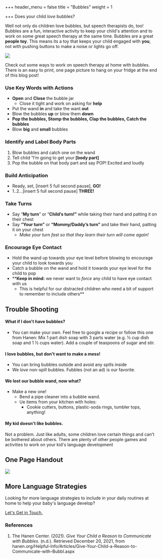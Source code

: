 +++
header_menu = false
title = "Bubbles"
weight = 1

+++
Does your child _love_ bubbles?

Well not only do children love bubbles, but speech therapists do, too! Bubbles are a fun, interactive activity to keep your child's attention and to work on some great speech therapy at the same time. Bubbles are a great **people toy**. This  means its a toy that keeps your child engaged with **you**, not with pushing buttons to make a noise or lights go off.

![](/uploads/girl-blowing-bubbles.png)

Check out some ways to work on speech therapy at home with bubbles. There is an easy to print, one page picture to hang on your fridge at the end of this blog post!

### Use Key Words with Actions

* **Open** and **Close** the bubble jar
  * Close it tight and work on asking for **help**
* Put the wand **in** and take the want **out**
* Blow the bubbles **up** or blow them **down**
* **Pop the bubbles, Stomp the bubbles, Clap the bubbles, Catch the bubbles**
* Blow **big** and **small** bubbles

### Identify and Label Body Parts

1. Blow bubbles and catch one on the wand
2. Tell child “I’m going to get your **\[body part\]**
3. Pop the bubble on that body part and say POP! Excited and loudly

### Build Anticipation

* Ready, set, \[insert 5 full second pause\], **GO!**
* 1..2…\[insert 5 full second pause\] **THREE!**

### Take Turns

* Say “**My turn**” or “**Child’s turn!”** while taking their hand and patting it on their chest
* Say **“Your turn”** or **“Mommy/Daddy’s turn”** and take their hand, patting it on your chest
  * _Make your turn fast so that they learn their turn will come again!_

### Encourage Eye Contact

* Hold the wand up towards your eye level before blowing to encourage your child to look towards you
* Catch a bubble on the wand and hold it towards your eye level for the child to pop
* ****Keep in mind:**  we never want to _force_ any child to have eye contact with us
  * This is helpful for our distracted children who need a bit of support to remember to include others**

## Trouble Shooting

#### What if I don't have bubbles?

* You can make your own. Feel free to google a recipe or follow this one from Hanen: Mix 1 part dish soap with 3 parts water (e.g. ½ cup dish soap and 1 ½ cups water). Add a couple of teaspoons of sugar and stir.

#### I love bubbles, but don't want to make a mess!

* You can bring bubbles outside and avoid any spills inside
* We _love_ non-spill bubbles. Fubbles (not an ad) is our favorite.

#### We lost our bubble wand, now what?

* Make a new one!
  * Bend a pipe cleaner into a bubble wand.
  * Ue items from your kitchen with holes:
    * Cookie cutters, buttons, plastic-soda rings, tumbler tops, anything!

#### My kid doesn't like bubbles.

Not a problem. Just like adults, some children love certain things and can't be bothered about others. There are plenty of other people games and activities to work on your kid's language development

## One Page Handout

![](/uploads/bubble-parent-handout.png)

## More Language Strategies

Looking for more language strategies to include in your daily routines at home to help your baby's language develop?

[Let's Get in Touch.](/#lets-get-in-touch)

### References

1. The Hanen Center. (2021). _Give Your Child a Reason to Communicate with Bubbles._ (n.d.). Retrieved December 20, 2021, from hanen.org/Helpful-Info/Articles/Give-Your-Child-a-Reason-to-Communicate-with-Bubbl.aspx